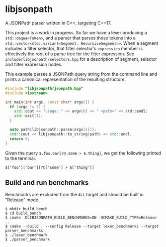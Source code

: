 # libjsonpath

A JSONPath parser written in C++, targeting C++17.

This project is a work in progress. So far we have a lexer producing a `std::deque<Token>`, and a parser that parses those tokens into a `std::vector<std::variant<Segment, RecursiveSegment>>`. When a segment includes a filter selector, that filter selector's `expression` member is effectively the root of a parse tree for the filter expression. See `include/libjsonpath/selectors.hpp` for a description of segment, selector and filter expression nodes.

This example parses a JSONPath query string from the command line and prints a canonical representation of the resulting structure.

```cpp
#include "libjsonpath/jsonpath.hpp"
#include <iostream>

int main(int argc, const char* argv[]) {
  if (argc != 2) {
    std::cout << "usage: " << argv[0] << " <path>" << std::endl;
    std::exit(1);
  }

  auto path{libjsonpath::parse(argv[1])};
  std::cout << libjsonpath::to_string(path) << std::endl;
  return 0;
}
```

Given the query `$.foo.bar[?@.some > $.thing]`, we get the following printed to the terminal.

```plain
$['foo']['bar'][?@['some'] > $['thing']]
```

## Build and run benchmarks

Benchmarks are excluded from the `ALL` target and should be built in "Release" mode.

```
$ mkdir build_bench
$ cd build_bench
$ cmake -DLIBJSONPATH_BUILD_BENCHMARKS=ON -DCMAKE_BUILD_TYPE=Release ..
$ cmake --build . --config Release --target lexer_benchmarks --target parser_benchmarks
$ ./lexer_benchmark
$ ./parser_benchmark
```
